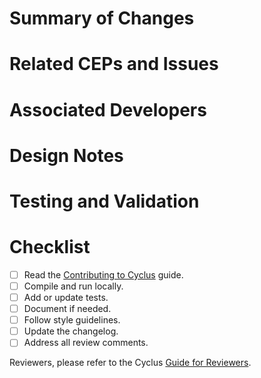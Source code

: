 <!-- If this PR adds a CEP, do not replicate information in the document. Give a brief summary and link to related issues and PRs. -->

# Summary of Changes
<!--- In one or more sentences, describe the PR you are submitting. -->


# Related CEPs and Issues
<!--- Reference any related CEPs or issues and describe how this PR contributes to or addresses the problem. -->


# Associated Developers
<!--- Please mention any developers who should be alerted of this PR. -->


# Design Notes
<!--- Describe any design decisions or trade-offs you made. -->


# Testing and Validation
<!--- Describe how this change was tested. -->


# Checklist
- [ ] Read the [Contributing to Cyclus](https://fuelcycle.org/kernel/contributing_to_cyclus.html) guide.
- [ ] Compile and run locally.
- [ ] Add or update tests.
- [ ] Document if needed.
- [ ] Follow style guidelines.
- [ ] Update the changelog.
- [ ] Address all review comments.

Reviewers, please refer to the Cyclus [Guide for Reviewers](https://fuelcycle.org/kernel/pr_review.html).